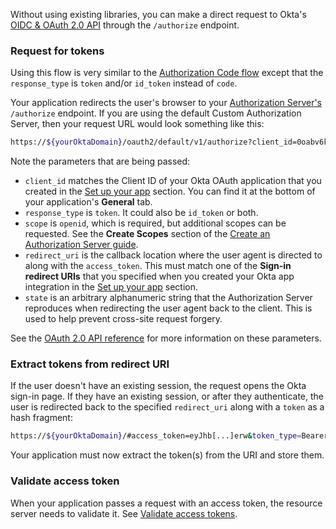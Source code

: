 Without using existing libraries, you can make a direct request to Okta's [OIDC & OAuth 2.0 API](/docs/reference/api/oidc/) through the `/authorize` endpoint.

### Request for tokens

Using this flow is very similar to the [Authorization Code flow](/docs/guides/implement-grant-type/authcode/main/#authorization-code-flow) except that the `response_type` is `token` and/or `id_token` instead of `code`.

Your application redirects the user's browser to your [Authorization Server's](/docs/concepts/auth-servers/) `/authorize` endpoint. If you are using the default Custom Authorization Server, then your request URL would look something like this:

```bash
https://${yourOktaDomain}/oauth2/default/v1/authorize?client_id=0oabv6kx4qq6h1U5l0h7&response_type=token&scope=openid&redirect_uri=&redirect_uri=https%3A%2F%2Fexample.com&state=state-296bc9a0-a2a2-4a57-be1a-d0e2fd9bb601&nonce=foo'
```

Note the parameters that are being passed:

- `client_id` matches the Client ID of your Okta OAuth application that you created in the [Set up your app](#set-up-your-app) section. You can find it at the bottom of your application's **General** tab.
- `response_type` is `token`. It could also be `id_token` or both.
- `scope` is `openid`, which is required, but additional scopes can be requested. See the **Create Scopes** section of the [Create an Authorization Server guide](/docs/guides/customize-authz-server/main/#create-scopes).
- `redirect_uri` is the callback location where the user agent is directed to along with the `access_token`. This must match one of the **Sign-in redirect URIs** that you specified when you created your Okta app integration in the [Set up your app](#set-up-your-app) section.
- `state` is an arbitrary alphanumeric string that the Authorization Server reproduces when redirecting the user agent back to the client. This is used to help prevent cross-site request forgery.

See the [OAuth 2.0 API reference](/docs/reference/api/oidc/#authorize) for more information on these parameters.

### Extract tokens from redirect URI

If the user doesn't have an existing session, the request opens the Okta sign-in page. If they have an existing session, or after they authenticate, the user is redirected back to the specified `redirect_uri` along with a `token` as a hash fragment:

```bash
https://${yourOktaDomain}/#access_token=eyJhb[...]erw&token_type=Bearer&expires_in=3600&scope=openid&state=state-296bc9a0-a2a2-4a57-be1a-d0e2fd9bb601
```

Your application must now extract the token(s) from the URI and store them.

### Validate access token

When your application passes a request with an access token, the resource server needs to validate it. See [Validate access tokens](/docs/guides/validate-access-tokens/).
